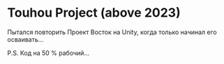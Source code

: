# Touhou Project (above 2023)
 
Пытался повторить Проект Восток на Unity, когда только начинал его осваивать...

P.S. Код на 50 % рабочий...
